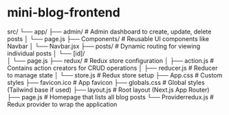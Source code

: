 # mini-blog-frontend

src/
└── app/
├── admin/ # Admin dashboard to create, update, delete posts
│ └── page.js
├── Components/ # Reusable UI components like Navbar
│ └── Navbar.jsx
├── posts/ # Dynamic routing for viewing individual posts
│ └── [id]/  
 │ └── page.js
├── redux/ # Redux store configuration
│ ├── action.js # Contains action creators for CRUD operations
│ ├── reducer.js # Reducer to manage state
│ └── store.js # Redux store setup
├── App.css # Custom styles
├── favicon.ico # App favicon
├── globals.css # Global styles (Tailwind base if used)
├── layout.js # Root layout (Next.js App Router)
├── page.js # Homepage that lists all blog posts
└── Providerredux.js # Redux provider to wrap the application
